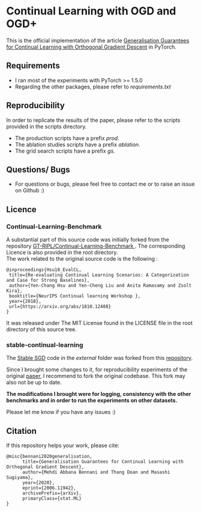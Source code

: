 # Continual Learning with OGD and OGD+

This is the official implementation of the article [Generalisation Guarantees for Continual Learning with Orthogonal
 Gradient
 Descent](https://arxiv.org/abs/2006.11942) in PyTorch.
 
## Requirements
- I ran most of the experiments with PyTorch >= 1.5.0 
- Regarding the other packages, please refer to *requirements.txt*


## Reproducibility
In order to replicate the results of the paper, please refer to the scripts provided in the scripts
 directory.
- The production scripts have a prefix *prod*.
- The ablation studies scripts have a prefix *ablation*.
- The grid search scripts have a prefix *gs*.
 
## Questions/ Bugs
- For questions or bugs, please feel free to contact me or to raise an issue on Github :)


## Licence
### Continual-Learning-Benchmark
A substantial part of this source code was initially forked from the repository [GT-RIPL/Continual-Learning-Benchmark
](https://github.com/GT-RIPL/Continual-Learning-Benchmark). The corresponding Licence is also
 provided in the root directory.  
 The work related to the original source code is the following : 
 ```
@inproceedings{Hsu18_EvalCL,
  title={Re-evaluating Continual Learning Scenarios: A Categorization and Case for Strong Baselines},
  author={Yen-Chang Hsu and Yen-Cheng Liu and Anita Ramasamy and Zsolt Kira},
  booktitle={NeurIPS Continual learning Workshop },
  year={2018},
  url={https://arxiv.org/abs/1810.12488}
}
```
 
It was released under The MIT License found in the LICENSE file in the root directory of this
 source tree. 
 
 ### stable-continual-learning
 The [Stable SGD](https://arxiv.org/abs/2006.06958) code in the *external* folder was forked from
  this [repository](https://github.com/imirzadeh/stable-continual-learning/tree/master/stable_sgd).
 
 Since I brought some changes to it, for reproducibility experiments of the original [paper](https://arxiv.org/abs/2006.06958), I
  recommend to fork the original codebase. This fork may also not be up to date.
 
 **The modifications I brought were for
 logging, consistency with the other benchmarks and in order
 to run the experiments on other datasets.** 
 
  Please let me know if you have any issues :)
  
  
## Citation
If this repository helps your work, please cite:

```
@misc{bennani2020generalisation,
      title={Generalisation Guarantees for Continual Learning with Orthogonal Gradient Descent}, 
      author={Mehdi Abbana Bennani and Thang Doan and Masashi Sugiyama},
      year={2020},
      eprint={2006.11942},
      archivePrefix={arXiv},
      primaryClass={stat.ML}
}
```